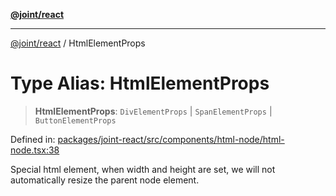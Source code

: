 [**@joint/react**](../README.md)

***

[@joint/react](../README.md) / HtmlElementProps

# Type Alias: HtmlElementProps

> **HtmlElementProps**: `DivElementProps` \| `SpanElementProps` \| `ButtonElementProps`

Defined in: [packages/joint-react/src/components/html-node/html-node.tsx:38](https://github.com/samuelgja/joint/blob/main/packages/joint-react/src/components/html-node/html-node.tsx#L38)

Special html element, when width and height are set, we will not automatically resize the parent node element.

